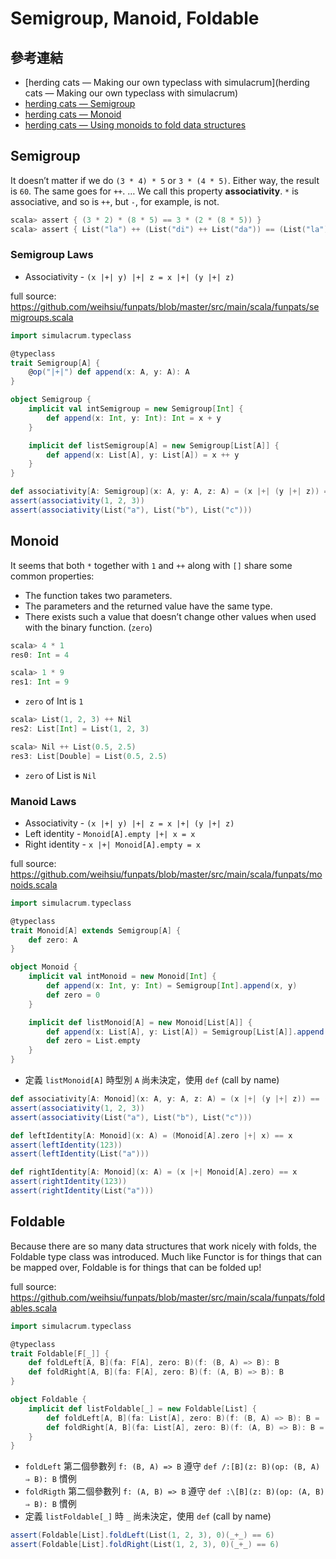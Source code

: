 # Semigroup, Manoid, Foldable

## 參考連結
- [herding cats — Making our own typeclass with simulacrum](herding cats — Making our own typeclass with simulacrum)
- [herding cats — Semigroup](http://eed3si9n.com/herding-cats/Semigroup.html)
- [herding cats — Monoid](http://eed3si9n.com/herding-cats/Monoid.html)
- [herding cats — Using monoids to fold data structures](http://eed3si9n.com/herding-cats/using-monoids-to-fold.html)

## Semigroup
It doesn’t matter if we do `(3 * 4) * 5` or `3 * (4 * 5)`. Either way, the result is `60`. The same goes for `++`. … We call this property **associativity**. `*` is associative, and so is `++`, but `-`, for example, is not.

```scala
scala> assert { (3 * 2) * (8 * 5) == 3 * (2 * (8 * 5)) }
scala> assert { List("la") ++ (List("di") ++ List("da")) == (List("la") ++ List("di")) ++ List("da") }
```

### Semigroup Laws
- Associativity - `(x |+| y) |+| z = x |+| (y |+| z)`

full source: https://github.com/weihsiu/funpats/blob/master/src/main/scala/funpats/semigroups.scala
```scala
import simulacrum.typeclass

@typeclass
trait Semigroup[A] {
    @op("|+|") def append(x: A, y: A): A
}

object Semigroup {
    implicit val intSemigroup = new Semigroup[Int] {
        def append(x: Int, y: Int): Int = x + y
    }

    implicit def listSemigroup[A] = new Semigroup[List[A]] {
        def append(x: List[A], y: List[A]) = x ++ y
    }
}
```
```scala
def associativity[A: Semigroup](x: A, y: A, z: A) = (x |+| (y |+| z)) == ((x |+| y) |+| z)
assert(associativity(1, 2, 3))
assert(associativity(List("a"), List("b"), List("c")))
```

## Monoid
It seems that both `*` together with `1` and `++` along with `[]` share some common properties:

- The function takes two parameters.
- The parameters and the returned value have the same type.
- There exists such a value that doesn’t change other values when used with the binary function. (`zero`)

```scala
scala> 4 * 1
res0: Int = 4

scala> 1 * 9
res1: Int = 9
```
- `zero` of Int is `1`

```scala
scala> List(1, 2, 3) ++ Nil
res2: List[Int] = List(1, 2, 3)

scala> Nil ++ List(0.5, 2.5)
res3: List[Double] = List(0.5, 2.5)
```
- `zero` of List is `Nil`

### Manoid Laws
- Associativity - `(x |+| y) |+| z = x |+| (y |+| z)`
- Left identity - `Monoid[A].empty |+| x = x`
- Right identity - `x |+| Monoid[A].empty = x`

full source: https://github.com/weihsiu/funpats/blob/master/src/main/scala/funpats/monoids.scala
```scala
import simulacrum.typeclass

@typeclass
trait Monoid[A] extends Semigroup[A] {
    def zero: A
}

object Monoid {
    implicit val intMonoid = new Monoid[Int] {
        def append(x: Int, y: Int) = Semigroup[Int].append(x, y)
        def zero = 0
    }

    implicit def listMonoid[A] = new Monoid[List[A]] {
        def append(x: List[A], y: List[A]) = Semigroup[List[A]].append(x, y)
        def zero = List.empty
    }
}
```
- 定義 `listMonoid[A]` 時型別 `A` 尚未決定，使用 `def` (call by name)

```scala
def associativity[A: Monoid](x: A, y: A, z: A) = (x |+| (y |+| z)) == ((x |+| y) |+| z)
assert(associativity(1, 2, 3))
assert(associativity(List("a"), List("b"), List("c")))
```
```scala
def leftIdentity[A: Monoid](x: A) = (Monoid[A].zero |+| x) == x
assert(leftIdentity(123))
assert(leftIdentity(List("a")))
```
```scala
def rightIdentity[A: Monoid](x: A) = (x |+| Monoid[A].zero) == x
assert(rightIdentity(123))
assert(rightIdentity(List("a")))
```

## Foldable
Because there are so many data structures that work nicely with folds, the Foldable type class was introduced. Much like Functor is for things that can be mapped over, Foldable is for things that can be folded up!

full source: https://github.com/weihsiu/funpats/blob/master/src/main/scala/funpats/foldables.scala
```scala
import simulacrum.typeclass

@typeclass
trait Foldable[F[_]] {
    def foldLeft[A, B](fa: F[A], zero: B)(f: (B, A) => B): B
    def foldRight[A, B](fa: F[A], zero: B)(f: (A, B) => B): B
}

object Foldable {
    implicit def listFoldable[_] = new Foldable[List] {
        def foldLeft[A, B](fa: List[A], zero: B)(f: (B, A) => B): B = (zero /: fa)(f)
        def foldRight[A, B](fa: List[A], zero: B)(f: (A, B) => B): B = (fa :\ zero)(f)
    }
}
```
- `foldLeft` 第二個參數列 `f: (B, A) => B` 遵守 `def /:[B](z: B)(op: (B, A) ⇒ B): B` 慣例
- `foldRigth` 第二個參數列 `f: (A, B) => B` 遵守 `def :\[B](z: B)(op: (A, B) ⇒ B): B` 慣例
- 定義 `listFoldable[_]` 時 `_` 尚未決定，使用 `def` (call by name)

```scala
assert(Foldable[List].foldLeft(List(1, 2, 3), 0)(_+_) == 6)
assert(Foldable[List].foldRight(List(1, 2, 3), 0)(_+_) == 6)
```
